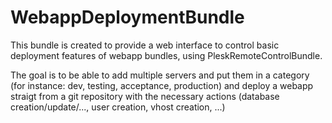 WebappDeploymentBundle
======================

This bundle is created to provide a web interface to control basic deployment features of webapp bundles, using PleskRemoteControlBundle. 

The goal is to be able to add multiple servers and put them in a category (for instance: dev, testing, acceptance, production) and deploy a webapp straigt from a git repository with the necessary actions (database creation/update/..., user creation, vhost creation, ...)